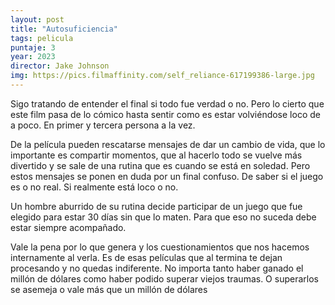 ```yaml
---
layout: post
title: "Autosuficiencia"
tags: pelicula
puntaje: 3
year: 2023
director: Jake Johnson
img: https://pics.filmaffinity.com/self_reliance-617199386-large.jpg
---
```


Sigo tratando de entender el final si todo fue verdad o no. Pero lo cierto que este film pasa de lo cómico hasta sentir como es estar volviéndose loco de a poco. En primer y tercera persona a la vez.

De la película pueden rescatarse mensajes de dar un cambio de vida, que lo importante es compartir momentos, que al hacerlo todo se vuelve más divertido y se sale de una rutina que es cuando se está en soledad. Pero estos mensajes se ponen en duda por un final confuso. De saber si el juego es o no real. Si realmente está loco o no. 

Un hombre aburrido de su rutina decide participar de un juego que fue elegido para estar 30 días sin que lo maten. Para que eso no suceda debe estar siempre acompañado. 

Vale la pena por lo que genera y los cuestionamientos que nos hacemos internamente al verla. Es de esas películas que al termina te dejan procesando y no quedas indiferente. No importa tanto haber ganado el millón de dólares como haber podido superar viejos traumas. O superarlos se asemeja o vale más que un millón de dólares 
